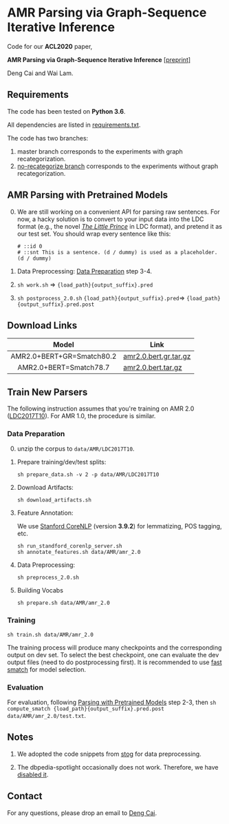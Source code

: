 # AMR Parsing via Graph-Sequence Iterative Inference

Code for our **ACL2020** paper, 

**AMR Parsing via Graph-Sequence Iterative Inference** [[preprint]](http://arxiv.org/abs/2004.05572)

Deng Cai and Wai Lam.

## Requirements

The code has been tested on **Python 3.6**.

All dependencies are listed in [requirements.txt](requirements.txt).

The code has two branches:

1. master branch corresponds to the experiments with graph recategorization.
2. [no-recategorize branch](https://github.com/jcyk/AMR-gs/tree/no-recategorize) corresponds to the experiments without graph recategorization.

## AMR Parsing with Pretrained Models
0. We are still working on a convenient API for parsing raw sentences. For now, a hacky solution is to convert to your input data into the LDC format (e.g., the novel [*The Little Prince*](https://amr.isi.edu/download/amr-bank-struct-v3.0.txt) in LDC format), and pretend it as our test set. You should wrap every sentence like this:

   ```
   # ::id 0
   # ::snt This is a sentence. (d / dummy) is used as a placeholder.
   (d / dummy)
   ```

1. Data Preprocessing: [Data Preparation](https://github.com/jcyk/AMR-gs#data-preparation) step 3-4. 

2. `sh work.sh` => `{load_path}{output_suffix}.pred`

3. `sh postprocess_2.0.sh` `{load_path}{output_suffix}.pred`=> `{load_path}{output_suffix}.pred.post`

## Download Links

|           Model           | Link |
| :-----------------------: | ---- |
| AMR2.0+BERT+GR=Smatch80.2 |  [amr2.0.bert.gr.tar.gz](https://drive.google.com/open?id=1v1fEoJGIrpM6kRzY796nDy2Ju6eFLs9-)    |
|AMR2.0+BERT=Smatch78.7|[amr2.0.bert.tar.gz](https://drive.google.com/file/d/1S-P6Y6c-_5-uzcqyX7-BixVUvFzN0MG9/view?usp=sharing) |

## Train New Parsers

The following instruction assumes that you're training on AMR 2.0 ([LDC2017T10](https://catalog.ldc.upenn.edu/LDC2017T10)). For AMR 1.0, the procedure is similar.

### Data Preparation

0. unzip the corpus to `data/AMR/LDC2017T10`.

1. Prepare training/dev/test splits:

   ```sh prepare_data.sh -v 2 -p data/AMR/LDC2017T10```

3. Download Artifacts:

   ```sh download_artifacts.sh```

3. Feature Annotation:

   We use [Stanford CoreNLP](https://stanfordnlp.github.io/CoreNLP/index.html) (version **3.9.2**) for lemmatizing, POS tagging, etc.

   ```
   sh run_standford_corenlp_server.sh
   sh annotate_features.sh data/AMR/amr_2.0
   ```

4. Data Preprocessing:

   ```sh preprocess_2.0.sh ```

5. Building Vocabs

   ```sh prepare.sh data/AMR/amr_2.0```

### Training 

`sh train.sh data/AMR/amr_2.0`

The training process will produce many checkpoints and the corresponding output on dev set. To select the best checkpoint, one can evaluate the dev output files (need to do postprocessing first). It is recommended to use [fast smatch](./tools/fast_smatch) for model selection.

### Evaluation

For evaluation, following [Parsing with Pretrained Models](https://github.com/jcyk/AMR-gs#amr-parsing-with-pretrained-models) step 2-3, then `sh compute_smatch {load_path}{output_suffix}.pred.post data/AMR/amr_2.0/test.txt`.

## Notes

1. We adopted the code snippets from [stog](https://github.com/sheng-z/stog) for data preprocessing.

2. The dbpedia-spotlight occasionally does not work. Therefore, we have [disabled it](https://github.com/jcyk/AMR-gs/blob/52d2a95cb3c654d2dcefdd2bc85c5d54b84c027d/stog/data/dataset_readers/amr_parsing/postprocess/wikification.py#L61-L63).

## Contact
For any questions, please drop an email to [Deng Cai](https://jcyk.github.io/).
